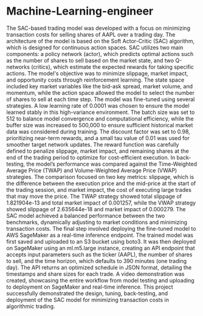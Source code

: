# Machine-Learning-engineer

The SAC-based trading model was developed with a focus on minimizing transaction costs for selling shares of AAPL over a trading day. The architecture of the model is based on the Soft Actor-Critic (SAC) algorithm, which is designed for continuous action spaces. SAC utilizes two main components: a policy network (actor), which predicts optimal actions such as the number of shares to sell based on the market state, and two Q-networks (critics), which estimate the expected rewards for taking specific actions. The model's objective was to minimize slippage, market impact, and opportunity costs through reinforcement learning. The state space included key market variables like the bid-ask spread, market volume, and momentum, while the action space allowed the model to select the number of shares to sell at each time step.
The model was fine-tuned using several strategies. A low learning rate of 0.0001 was chosen to ensure the model learned stably in this high-variance environment. The batch size was set to 512 to balance model convergence and computational efficiency, while the buffer size was increased to 500,000 to ensure sufficient historical market data was considered during training. The discount factor was set to 0.98, prioritizing near-term rewards, and a small tau value of 0.01 was used for smoother target network updates. The reward function was carefully defined to penalize slippage, market impact, and remaining shares at the end of the trading period to optimize for cost-efficient execution.
In back-testing, the model’s performance was compared against the Time-Weighted Average Price (TWAP) and Volume-Weighted Average Price (VWAP) strategies. The comparison focused on two key metrics: slippage, which is the difference between the execution price and the mid-price at the start of the trading session, and market impact, the cost of executing large trades that may move the price. The TWAP strategy showed total slippage of 1.821904e-13 and total market impact of 0.001257, while the VWAP strategy showed slippage of 2.635644e-18 and market impact of 0.000279. The SAC model achieved a balanced performance between the two benchmarks, dynamically adjusting to market conditions and minimizing transaction costs.
The final step involved deploying the fine-tuned model to AWS SageMaker as a real-time inference endpoint. The trained model was first saved and uploaded to an S3 bucket using boto3. It was then deployed on SageMaker using an ml.m5.large instance, creating an API endpoint that accepts input parameters such as the ticker (AAPL), the number of shares to sell, and the time horizon, which defaults to 390 minutes (one trading day). The API returns an optimized schedule in JSON format, detailing the timestamps and share sizes for each trade.
A video demonstration was created, showcasing the entire workflow from model testing and uploading to deployment on SageMaker and real-time inference. This project successfully demonstrated the design, tuning, back-testing, and deployment of the SAC model for minimizing transaction costs in algorithmic trading.
